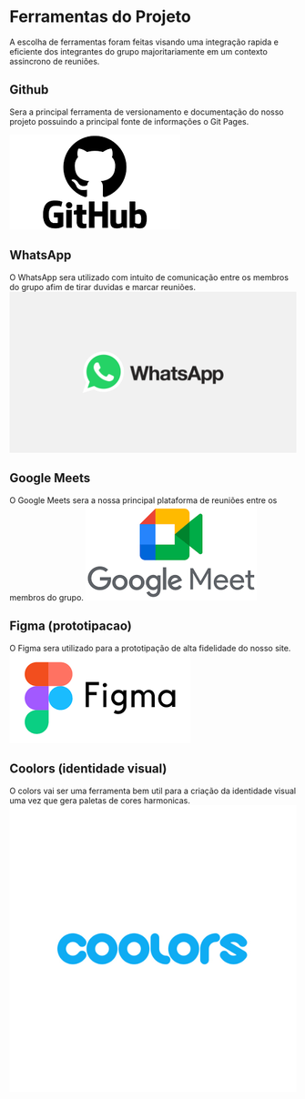 # Ferramentas do Projeto

A escolha de ferramentas foram feitas visando uma integração rapida e eficiente dos integrantes do grupo majoritariamente em um contexto assincrono de reuniões.

## Github

Sera a principal ferramenta de versionamento e documentação do nosso projeto possuindo a principal fonte de informações o Git Pages.

![Github](./assets/Github.png)

## WhatsApp

O WhatsApp sera utilizado com intuito de comunicação entre os membros do grupo afim de tirar duvidas e marcar reuniões.
![WhatsApp](./assets/WhatsApp.png)

## Google Meets

O Google Meets sera a nossa principal plataforma de reuniões entre os membros do grupo.
![GooleMeets](./assets/GooleMeets.png)

## Figma (prototipacao)

O Figma sera utilizado para a prototipação de alta fidelidade do nosso site.
![FIgma](./assets/FIgma.png)

## Coolors (identidade visual)

O colors vai ser uma ferramenta bem util para a criação da identidade visual uma vez que gera paletas de cores harmonicas.
![coolors](./assets/coolors.jpg)
